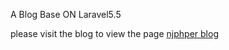 A Blog Base ON Laravel5.5

please visit the blog to view the page
<a href="https://www.njphper.com" target="_blank">njphper blog</a>

